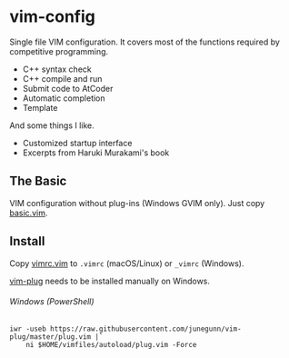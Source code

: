 # vim-config

Single file VIM configuration. It covers most of the functions required by competitive programming.

- C++ syntax check
- C++ compile and run
- Submit code to AtCoder
- Automatic completion
- Template

And some things I like.

- Customized startup interface
- Excerpts from Haruki Murakami's book

## The Basic

VIM configuration without plug-ins (Windows GVIM only). Just copy [basic.vim](./basic.vim).

## Install

Copy [vimrc.vim](./vimrc.vim) to `.vimrc` (macOS/Linux) or `_vimrc` (Windows).

[vim-plug](https://github.com/junegunn/vim-plug) needs to be installed manually on Windows.

###### Windows (PowerShell)

```
iwr -useb https://raw.githubusercontent.com/junegunn/vim-plug/master/plug.vim |`
    ni $HOME/vimfiles/autoload/plug.vim -Force
```
